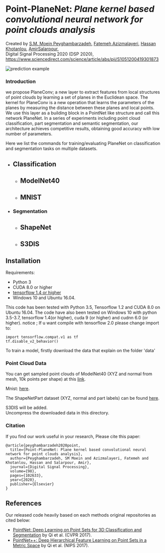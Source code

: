 # Point-PlaneNet: *Plane kernel based convolutional neural network for point clouds analysis*
Created by <a href="https://www.researchgate.net/profile/Moein_Peyghambarzadeh" target="_blank">S.M. Moein Peyghambarzadeh</a>, 
<a href="https://www.researchgate.net/profile/Fatemeh_Azizmalayeri" target="_blank">Fatemeh Azizmalayeri</a>, 
<a href="http://basu.ac.ir/en/~khotanlou" target="_blank">Hassan Khotanlou</a>,
<a href="http://www.salarpour.com" target="_blank"> AmirSalarpour</a>,</br>
Digital Signal Processing 2020 (DSP 2020), https://www.sciencedirect.com/science/article/abs/pii/S1051200419301873

![prediction example](https://raw.githubusercontent.com/moeinp70/Point-Planenet/master/fig1.png)

### Introduction
we propose PlaneConv; a new layer to extract features from
local structures of point clouds by learning a set of planes in the Euclidean
space. The kernel for PlaneConv is a new operation that learns the parameters of the planes by measuring the distance between these planes and local
points. We use this layer as a building block in a PointNet like structure and
call this network PlaneNet. In a series of experiments including point cloud
classification, part segmentation and semantic segmentation, our architecture achieves competitive results, obtaining good accuracy with low number
of parameters.

Here we list the commands for training/evaluating PlaneNet on classification and segmentation tasks on multiple datasets.

* ## Classification
  * ## ModelNet40
  * ## MNIST
  
* ### Segmentation
  * ## ShapeNet
  * ## S3DIS
  
## Installation
Requirements:
- Python 3
- CUDA 8.0 or higher
- [tensorflow 1.4 or higher](https://www.tensorflow.org/get_started/os_setup)
- Windows 10 and Ubuntu 16.04.

This code has been tested with Python 3.5, Tensorflow 1.2 and CUDA 8.0 on Ubuntu 16.04. The code have also been tested on Windows 10 with python 3.5-3.7, tensorflow 1.4(or higher), cuda 9 (or higher)  and cudnn 6.0 (or higher).
 notice ; If u want compile with tensorflow 2.0 please change import to:
```
import tensorflow.compat.v1 as tf
tf.disable_v2_behavior()
```   
To train a model, firstly download the data that explain on the folder 'data'
### Point Cloud Data
You can get sampled point clouds of ModelNet40 (XYZ and normal from mesh, 10k points per shape) at this <a href="https://shapenet.cs.stanford.edu/media/modelnet40_normal_resampled.zip">link</a>.</br>

Mnist: <a href="https://drive.google.com/file/d/1pcAJa9TereursFkXfXLXiXkfawUv8Uid/view?usp=sharing">here</a>.</br>

The ShapeNetPart dataset (XYZ, normal and part labels) can be found <a href="https://shapenet.cs.stanford.edu/media/shapenetcore_partanno_segmentation_benchmark_v0_normal.zip">here</a>.</br>

S3DIS will be added.</br>
Uncompress the downloaded data in this directory.

### Citation
If you find our work useful in your research, Please cite this paper:

    @article{peyghambarzadeh2020point,
      title={Point-PlaneNet: Plane kernel based convolutional neural network for point clouds analysis},
      author={Peyghambarzadeh, SM Moein and Azizmalayeri, Fatemeh and Khotanlou, Hassan and Salarpour, Amir},
      journal={Digital Signal Processing},
      volume={98},
      pages={102633},
      year={2020},
      publisher={Elsevier}
    }

## References
Our released code heavily based on each methods original repositories as cited below:
* <a href="https://github.com/charlesq34/pointnet" target="_blank">PointNet: Deep Learning on Point Sets for 3D Classification and Segmentation</a> by Qi et al. (CVPR 2017).
* <a href="https://github.com/charlesq34/pointnet2" target="_black">PointNet++: Deep Hierarchical Feature Learning on Point Sets in a Metric Space</a> by Qi et al. (NIPS 2017).
